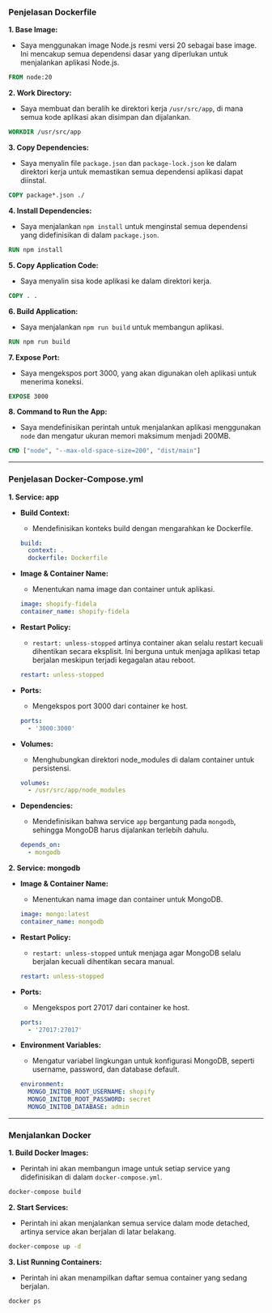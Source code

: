 ### Penjelasan Dockerfile

**1. Base Image:**

- Saya menggunakan image Node.js resmi versi 20 sebagai base image. Ini mencakup semua dependensi dasar yang diperlukan untuk menjalankan aplikasi Node.js.

```Dockerfile
FROM node:20
```

**2. Work Directory:**

- Saya membuat dan beralih ke direktori kerja `/usr/src/app`, di mana semua kode aplikasi akan disimpan dan dijalankan.

```Dockerfile
WORKDIR /usr/src/app
```

**3. Copy Dependencies:**

- Saya menyalin file `package.json` dan `package-lock.json` ke dalam direktori kerja untuk memastikan semua dependensi aplikasi dapat diinstal.

```Dockerfile
COPY package*.json ./
```

**4. Install Dependencies:**

- Saya menjalankan `npm install` untuk menginstal semua dependensi yang didefinisikan di dalam `package.json`.

```Dockerfile
RUN npm install
```

**5. Copy Application Code:**

- Saya menyalin sisa kode aplikasi ke dalam direktori kerja.

```Dockerfile
COPY . .
```

**6. Build Application:**

- Saya menjalankan `npm run build` untuk membangun aplikasi.

```Dockerfile
RUN npm run build
```

**7. Expose Port:**

- Saya mengekspos port 3000, yang akan digunakan oleh aplikasi untuk menerima koneksi.

```Dockerfile
EXPOSE 3000
```

**8. Command to Run the App:**

- Saya mendefinisikan perintah untuk menjalankan aplikasi menggunakan `node` dan mengatur ukuran memori maksimum menjadi 200MB.

```Dockerfile
CMD ["node", "--max-old-space-size=200", "dist/main"]
```

---

### Penjelasan Docker-Compose.yml

**1. Service: app**

- **Build Context:**

  - Mendefinisikan konteks build dengan mengarahkan ke Dockerfile.

  ```yaml
  build:
    context: .
    dockerfile: Dockerfile
  ```

- **Image & Container Name:**

  - Menentukan nama image dan container untuk aplikasi.

  ```yaml
  image: shopify-fidela
  container_name: shopify-fidela
  ```

- **Restart Policy:**

  - `restart: unless-stopped` artinya container akan selalu restart kecuali dihentikan secara eksplisit. Ini berguna untuk menjaga aplikasi tetap berjalan meskipun terjadi kegagalan atau reboot.

  ```yaml
  restart: unless-stopped
  ```

- **Ports:**

  - Mengekspos port 3000 dari container ke host.

  ```yaml
  ports:
    - '3000:3000'
  ```

- **Volumes:**

  - Menghubungkan direktori node_modules di dalam container untuk persistensi.

  ```yaml
  volumes:
    - /usr/src/app/node_modules
  ```

- **Dependencies:**

  - Mendefinisikan bahwa service `app` bergantung pada `mongodb`, sehingga MongoDB harus dijalankan terlebih dahulu.

  ```yaml
  depends_on:
    - mongodb
  ```

**2. Service: mongodb**

- **Image & Container Name:**

  - Menentukan nama image dan container untuk MongoDB.

  ```yaml
  image: mongo:latest
  container_name: mongodb
  ```

- **Restart Policy:**

  - `restart: unless-stopped` untuk menjaga agar MongoDB selalu berjalan kecuali dihentikan secara manual.

  ```yaml
  restart: unless-stopped
  ```

- **Ports:**

  - Mengekspos port 27017 dari container ke host.

  ```yaml
  ports:
    - '27017:27017'
  ```

- **Environment Variables:**

  - Mengatur variabel lingkungan untuk konfigurasi MongoDB, seperti username, password, dan database default.

  ```yaml
  environment:
    MONGO_INITDB_ROOT_USERNAME: shopify
    MONGO_INITDB_ROOT_PASSWORD: secret
    MONGO_INITDB_DATABASE: admin
  ```

---

### Menjalankan Docker

**1. Build Docker Images:**

- Perintah ini akan membangun image untuk setiap service yang didefinisikan di dalam `docker-compose.yml`.

```bash
docker-compose build
```

**2. Start Services:**

- Perintah ini akan menjalankan semua service dalam mode detached, artinya service akan berjalan di latar belakang.

```bash
docker-compose up -d
```

**3. List Running Containers:**

- Perintah ini akan menampilkan daftar semua container yang sedang berjalan.

```bash
docker ps
```



